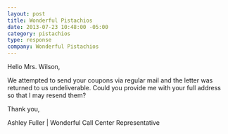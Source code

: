 ```yaml
---
layout: post
title: Wonderful Pistachios
date: 2013-07-23 10:48:00 -05:00
category: pistachios
type: response
company: Wonderful Pistachios
---
```


Hello Mrs. Wilson,

We attempted to send your coupons via regular mail and the letter was returned to us undeliverable. Could you provide me with your full address so that I may resend them?

Thank you,

Ashley Fuller | Wonderful Call Center Representative
